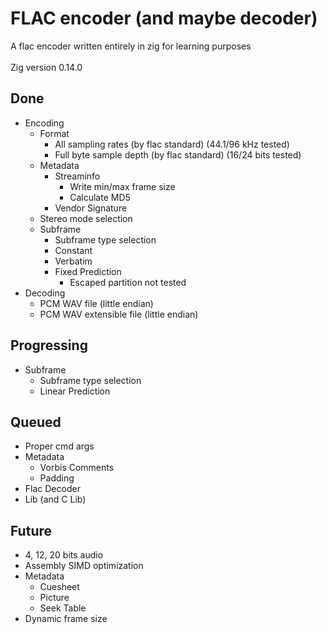 # FLAC encoder (and maybe decoder)
A flac encoder written entirely in zig for learning purposes \
\
Zig version 0.14.0
## Done
- Encoding
  - Format
    - All sampling rates (by flac standard) (44.1/96 kHz tested)
    - Full byte sample depth (by flac standard) (16/24 bits tested)
  - Metadata
    - Streaminfo
      - Write min/max frame size
      - Calculate MD5
    - Vendor Signature
  - Stereo mode selection
  - Subframe
    - Subframe type selection
    - Constant
    - Verbatim
    - Fixed Prediction
      - Escaped partition not tested
- Decoding
  - PCM WAV file (little endian)
  - PCM WAV extensible file (little endian)
## Progressing
- Subframe
  - Subframe type selection
  - Linear Prediction
## Queued
- Proper cmd args
- Metadata
  - Vorbis Comments
  - Padding
- Flac Decoder
- Lib (and C Lib)
## Future
- 4, 12, 20 bits audio
- Assembly SIMD optimization
- Metadata
  - Cuesheet
  - Picture
  - Seek Table
- Dynamic frame size
